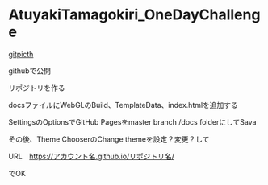 # AtuyakiTamagokiri_OneDayChallenge
[gitpicth](https://gitpitch.com/hhdfgg/AtuyakiTamagokiri_OneDayChallenge/master?grs=github&t=sky)

githubで公開

リポジトリを作る

docsファイルにWebGLのBuild、TemplateData、index.htmlを追加する

SettingsのOptionsでGitHub Pagesをmaster branch /docs folderにしてSava

その後、Theme ChooserのChange themeを設定？変更？して

URL　https://アカウント名.github.io/リポジトリ名/

でOK

